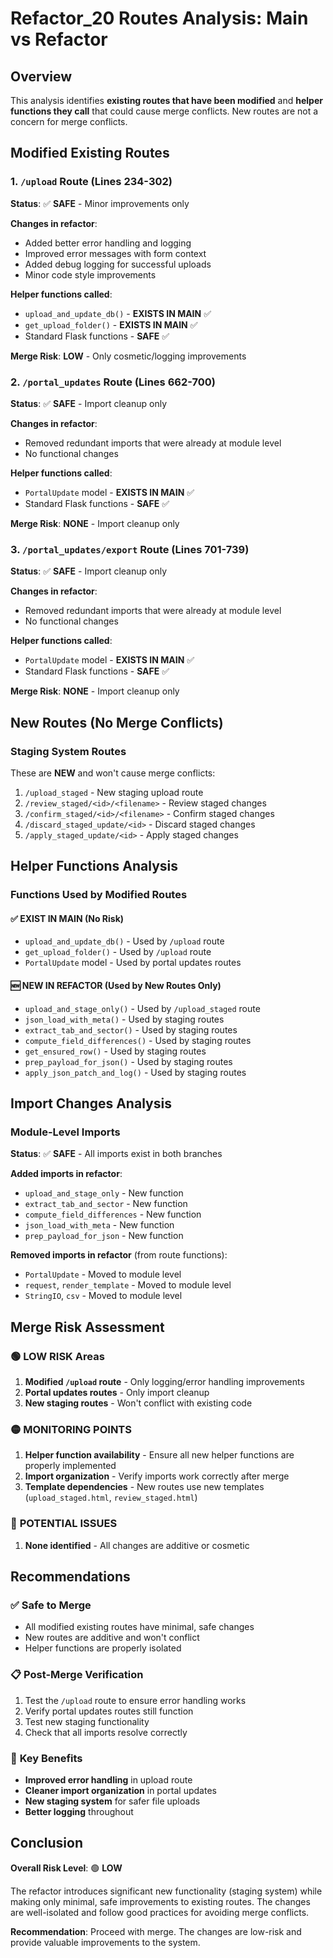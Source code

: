 # Refactor_20 Routes Analysis: Main vs Refactor

## Overview
This analysis identifies **existing routes that have been modified** and **helper functions they call** that could cause merge conflicts. New routes are not a concern for merge conflicts.

## Modified Existing Routes

### 1. `/upload` Route (Lines 234-302)
**Status**: ✅ **SAFE** - Minor improvements only

**Changes in refactor**:
- Added better error handling and logging
- Improved error messages with form context
- Added debug logging for successful uploads
- Minor code style improvements

**Helper functions called**:
- `upload_and_update_db()` - **EXISTS IN MAIN** ✅
- `get_upload_folder()` - **EXISTS IN MAIN** ✅
- Standard Flask functions - **SAFE** ✅

**Merge Risk**: **LOW** - Only cosmetic/logging improvements

### 2. `/portal_updates` Route (Lines 662-700)
**Status**: ✅ **SAFE** - Import cleanup only

**Changes in refactor**:
- Removed redundant imports that were already at module level
- No functional changes

**Helper functions called**:
- `PortalUpdate` model - **EXISTS IN MAIN** ✅
- Standard Flask functions - **SAFE** ✅

**Merge Risk**: **NONE** - Import cleanup only

### 3. `/portal_updates/export` Route (Lines 701-739)
**Status**: ✅ **SAFE** - Import cleanup only

**Changes in refactor**:
- Removed redundant imports that were already at module level
- No functional changes

**Helper functions called**:
- `PortalUpdate` model - **EXISTS IN MAIN** ✅
- Standard Flask functions - **SAFE** ✅

**Merge Risk**: **NONE** - Import cleanup only

## New Routes (No Merge Conflicts)

### Staging System Routes
These are **NEW** and won't cause merge conflicts:

1. `/upload_staged` - New staging upload route
2. `/review_staged/<id>/<filename>` - Review staged changes
3. `/confirm_staged/<id>/<filename>` - Confirm staged changes
4. `/discard_staged_update/<id>` - Discard staged changes
5. `/apply_staged_update/<id>` - Apply staged changes

## Helper Functions Analysis

### Functions Used by Modified Routes

#### ✅ **EXIST IN MAIN** (No Risk)
- `upload_and_update_db()` - Used by `/upload` route
- `get_upload_folder()` - Used by `/upload` route
- `PortalUpdate` model - Used by portal updates routes

#### 🆕 **NEW IN REFACTOR** (Used by New Routes Only)
- `upload_and_stage_only()` - Used by `/upload_staged` route
- `json_load_with_meta()` - Used by staging routes
- `extract_tab_and_sector()` - Used by staging routes
- `compute_field_differences()` - Used by staging routes
- `get_ensured_row()` - Used by staging routes
- `prep_payload_for_json()` - Used by staging routes
- `apply_json_patch_and_log()` - Used by staging routes

## Import Changes Analysis

### Module-Level Imports
**Status**: ✅ **SAFE** - All imports exist in both branches

**Added imports in refactor**:
- `upload_and_stage_only` - New function
- `extract_tab_and_sector` - New function
- `compute_field_differences` - New function
- `json_load_with_meta` - New function
- `prep_payload_for_json` - New function

**Removed imports in refactor** (from route functions):
- `PortalUpdate` - Moved to module level
- `request`, `render_template` - Moved to module level
- `StringIO`, `csv` - Moved to module level

## Merge Risk Assessment

### 🟢 **LOW RISK** Areas
1. **Modified `/upload` route** - Only logging/error handling improvements
2. **Portal updates routes** - Only import cleanup
3. **New staging routes** - Won't conflict with existing code

### 🟡 **MONITORING POINTS**
1. **Helper function availability** - Ensure all new helper functions are properly implemented
2. **Import organization** - Verify imports work correctly after merge
3. **Template dependencies** - New routes use new templates (`upload_staged.html`, `review_staged.html`)

### 🔴 **POTENTIAL ISSUES**
1. **None identified** - All changes are additive or cosmetic

## Recommendations

### ✅ **Safe to Merge**
- All modified existing routes have minimal, safe changes
- New routes are additive and won't conflict
- Helper functions are properly isolated

### 📋 **Post-Merge Verification**
1. Test the `/upload` route to ensure error handling works
2. Verify portal updates routes still function
3. Test new staging functionality
4. Check that all imports resolve correctly

### 🎯 **Key Benefits**
- **Improved error handling** in upload route
- **Cleaner import organization** in portal updates
- **New staging system** for safer file uploads
- **Better logging** throughout

## Conclusion

**Overall Risk Level**: 🟢 **LOW**

The refactor introduces significant new functionality (staging system) while making only minimal, safe improvements to existing routes. The changes are well-isolated and follow good practices for avoiding merge conflicts.

**Recommendation**: Proceed with merge. The changes are low-risk and provide valuable improvements to the system. 